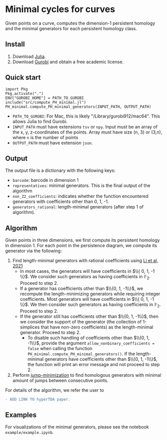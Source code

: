 # Minimal cycles for curves
Given points on a curve, computes the dimension-1 persistent homology and the minimal generators for each persistent homology class. 

## Install
1. Download [Julia](https://julialang.org/downloads/).
2. Download [Gurobi](https://www.gurobi.com/academia/academic-program-and-licenses/) and obtain a free academic license.

## Quick start

```
import Pkg
Pkg.activate(".")
ENV["GUROBI_HOME"] = PATH_TO_GUROBI
include("src/compute_PH_minimal.jl")
PH_minimal.compute_PH_minimal_generators(INPUT_PATH, OUTPUT_PATH)
```
* `PATH_TO_GUROBI`: For Mac, this is likely "/Library/gurobi912/mac64". This allows Julia to find Gurobi. 
* `INPUT_PATH` must have extensions `tsv` or `npy`. Input must be an array of the x, y, z-coordinates of the points. Array must have size (n, 3) or (3,n), where `n` is the number of points
* `OUTPUT_PATH` must have extension `json`.

## Output
The output file is a dictionary with the following keys:
* `barcode`: barcode in dimension 1
* `representatives`: minimal generators. This is the final output of the algorithm 
* `non_Z2_coefficients`: indicates whether the function encountered generators with coefficients other than 0, 1, -1. 
* `generators_rational`: length-minimal generators (after step 1 of algorithm).

## Algorithm 
Given points in three dimensions, we first compute its persistent homology in dimension 1. For each point in the persistence diagram, we compute its generator via the following:

1. Find length-minimal generators with rational coefficients using [Li et al, 2021](https://github.com/TDAMinimalGeneratorResearch/minimal-generator) 
	* In most cases, the generators will have coefficients in $\\{ 0, 1, -1 \\}$. We consider such generators as having coefficients in $\mathbb{F}_2$. Proceed to step 2.
	* If a generator has coefficients other than $\\{0, 1, -1\\}$, we recompute the length-minimizing generators while requiring integer coefficients. Most generators will have coefficients in $\\{ 0, 1, -1 \\}$. We then consider such generators as having coefficients in $\mathbb{F}_2$. Proceed to step 2.
	* If the generator still has coefficients other than $\\{0, 1, -1\\}$, then we consider the support of the generator (the collection of 1-simplices that have non-zero coefficients) as the length-minimal generator. Proceed to step 2.
		* To disable such handling of coefficients other than $\\{0, 1, -1\\}$, provide the argument `allow_nonbinary_coefficients = false` when calling the function `PH_minimal.compute_PH_minimal_generators()`. If the length-minimal generators have coefficients other than $\\{0, 1, -1\\}$, the function will print an error message and not proceed to step 2.
2. Perform [jump-minimization](https://dl.acm.org/doi/pdf/10.4108/eai.3-12-2015.2262453) to find homologous generators with minimal amount of jumps between consecutive points. 

For details of the algorithm, we refer the user to 
```diff
- ADD LINK TO hyperTDA paper.
```

## Examples
For visualizations of the minimal generators, please see the notebook `example/example.ipynb`.

